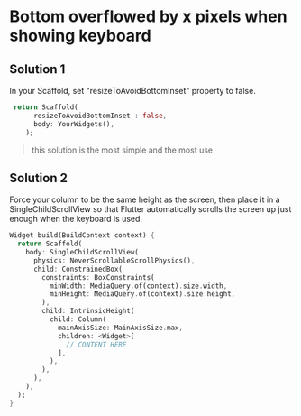 # Bottom overflowed by x pixels when showing keyboard

## Solution 1

In your Scaffold, set "resizeToAvoidBottomInset" property to false.

```dart
 return Scaffold(
      resizeToAvoidBottomInset : false,
      body: YourWidgets(),
    );
```
> this solution is the most simple and the most use

## Solution 2
Force your column to be the same height as the screen, then place it in a SingleChildScrollView so that Flutter automatically scrolls the screen up just enough when the keyboard is used.

```dart
Widget build(BuildContext context) {
  return Scaffold(
    body: SingleChildScrollView(
      physics: NeverScrollableScrollPhysics(),
      child: ConstrainedBox(
        constraints: BoxConstraints(
          minWidth: MediaQuery.of(context).size.width,
          minHeight: MediaQuery.of(context).size.height,
        ),
        child: IntrinsicHeight(
          child: Column(
            mainAxisSize: MainAxisSize.max,
            children: <Widget>[
              // CONTENT HERE
            ],
          ),
        ),
      ),
    ),
  );
}
```

